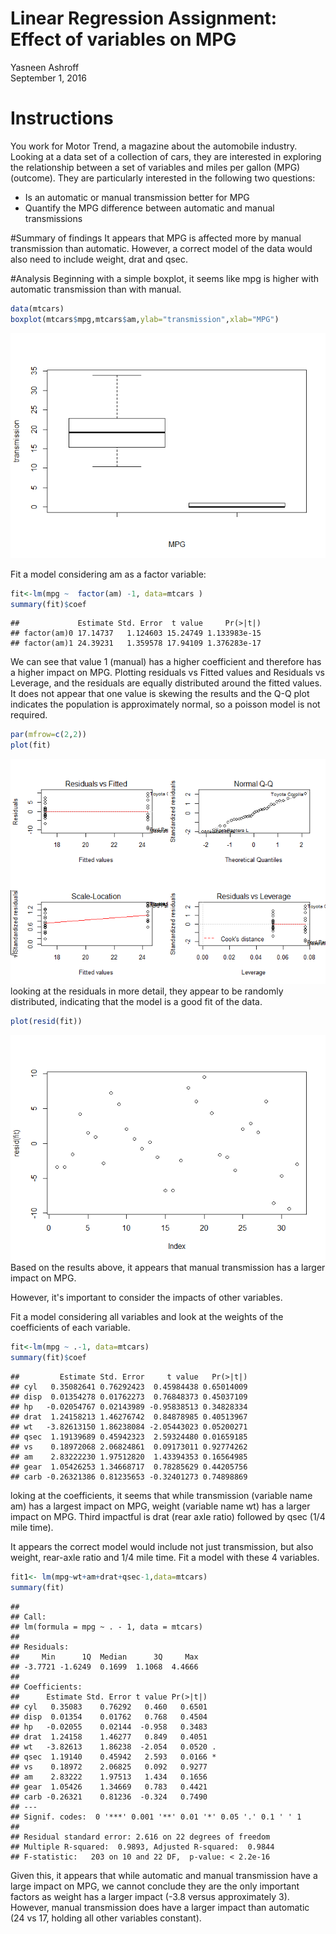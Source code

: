 # Linear Regression Assignment: Effect of variables on MPG
Yasneen Ashroff  
September 1, 2016  
# Instructions
You work for Motor Trend, a magazine about the automobile industry. Looking at a data set of a collection of cars, they are interested in exploring the relationship between a set of variables and miles per gallon (MPG) (outcome). They are particularly interested in the following two questions:

- Is an automatic or manual transmission better for MPG
- Quantify the MPG difference between automatic and manual transmissions

#Summary of findings
It appears that MPG is affected more by manual transmission than automatic. However, a correct model of the data would also need to include weight, drat and qsec.

#Analysis
Beginning with a simple boxplot, it seems like mpg is higher with automatic transmission than with manual. 

```r
data(mtcars)
boxplot(mtcars$mpg,mtcars$am,ylab="transmission",xlab="MPG")
```

![](LinearRegressionFinalAssignment_files/figure-html/unnamed-chunk-1-1.png)<!-- -->

Fit a model considering am as a factor variable:

```r
fit<-lm(mpg ~  factor(am) -1, data=mtcars )
summary(fit)$coef
```

```
##             Estimate Std. Error  t value     Pr(>|t|)
## factor(am)0 17.14737   1.124603 15.24749 1.133983e-15
## factor(am)1 24.39231   1.359578 17.94109 1.376283e-17
```

We can see that value 1 (manual) has a higher coefficient and therefore has a higher impact on MPG. Plotting residuals vs Fitted values and Residuals vs Leverage, and the residuals are equally distributed around the fitted values. It does not appear that one value is skewing the results and the Q-Q plot indicates the population is approximately normal, so a poisson model is not required.

```r
par(mfrow=c(2,2))
plot(fit)
```

![](LinearRegressionFinalAssignment_files/figure-html/unnamed-chunk-3-1.png)<!-- -->
looking at the residuals in more detail, they appear to be randomly distributed, indicating that the model is a good fit of the data.

```r
plot(resid(fit))
```

![](LinearRegressionFinalAssignment_files/figure-html/unnamed-chunk-4-1.png)<!-- -->
Based on the results above, it appears that manual transmission has a larger impact on MPG. 

However, it's important to consider the impacts of other variables.

Fit a model considering all variables and look at the weights of the coefficients of each variable.

```r
fit<-lm(mpg ~ .-1, data=mtcars)
summary(fit)$coef
```

```
##         Estimate Std. Error     t value   Pr(>|t|)
## cyl   0.35082641 0.76292423  0.45984438 0.65014009
## disp  0.01354278 0.01762273  0.76848373 0.45037109
## hp   -0.02054767 0.02143989 -0.95838513 0.34828334
## drat  1.24158213 1.46276742  0.84878985 0.40513967
## wt   -3.82613150 1.86238084 -2.05443023 0.05200271
## qsec  1.19139689 0.45942323  2.59324480 0.01659185
## vs    0.18972068 2.06824861  0.09173011 0.92774262
## am    2.83222230 1.97512820  1.43394353 0.16564985
## gear  1.05426253 1.34668717  0.78285629 0.44205756
## carb -0.26321386 0.81235653 -0.32401273 0.74898869
```
loking at the coefficients, it seems that while transmission (variable name am) has a largest impact on MPG, weight (variable name wt) has a larger impact on MPG. Third impactful is drat (rear axle ratio) followed by qsec (1/4 mile time).

It appears the correct model would include not just transmission, but also weight, rear-axle ratio and 1/4 mile time. Fit a model with these 4 variables.

```r
fit1<- lm(mpg~wt+am+drat+qsec-1,data=mtcars)
summary(fit)
```

```
## 
## Call:
## lm(formula = mpg ~ . - 1, data = mtcars)
## 
## Residuals:
##     Min      1Q  Median      3Q     Max 
## -3.7721 -1.6249  0.1699  1.1068  4.4666 
## 
## Coefficients:
##      Estimate Std. Error t value Pr(>|t|)  
## cyl   0.35083    0.76292   0.460   0.6501  
## disp  0.01354    0.01762   0.768   0.4504  
## hp   -0.02055    0.02144  -0.958   0.3483  
## drat  1.24158    1.46277   0.849   0.4051  
## wt   -3.82613    1.86238  -2.054   0.0520 .
## qsec  1.19140    0.45942   2.593   0.0166 *
## vs    0.18972    2.06825   0.092   0.9277  
## am    2.83222    1.97513   1.434   0.1656  
## gear  1.05426    1.34669   0.783   0.4421  
## carb -0.26321    0.81236  -0.324   0.7490  
## ---
## Signif. codes:  0 '***' 0.001 '**' 0.01 '*' 0.05 '.' 0.1 ' ' 1
## 
## Residual standard error: 2.616 on 22 degrees of freedom
## Multiple R-squared:  0.9893,	Adjusted R-squared:  0.9844 
## F-statistic:   203 on 10 and 22 DF,  p-value: < 2.2e-16
```
Given this, it appears that while automatic and manual transmission have a large impact on MPG, we cannot conclude they are the only important factors as weight has a larger impact (-3.8 versus approximately 3). However, manual transmission does have a larger impact than automatic (24 vs 17, holding all other variables constant). 
